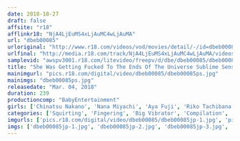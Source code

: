 ```yaml
---
date: 2018-10-27
draft: false
affsite: "r18"
afflinkr18: "NjA4LjEuMS4xLjAuMC4wLjAuMA"
url: "dbeb00085"
urloriginal: "http://www.r18.com/videos/vod/movies/detail/-/id=dbeb00085"
urlfinal: "http://media.r18.com/track/NjA4LjEuMS4xLjAuMC4wLjAuMA/videos/vod/movies/detail/-/id=dbeb00085"
samplevid: "awspv3001.r18.com/litevideo/freepv/d/dbe/dbeb00085/dbeb00085_dmb_w.mp4"
title: "She Was Getting Fucked To The Ends Of The Universe Sublime Sensual Pussy Visuals Miraculous G-Spot Ultra Ecstasy The Baby Entertainment GOLD Greatest Hits Collection"
mainimgurl: "pics.r18.com/digital/video/dbeb00085/dbeb00085ps.jpg"
mainimgs: "dbeb00085ps.jpg"
releasedate: "Mar. 04, 2018"
duration: 239
productioncomp: "BabyEntertainment"
girls: ['Chinatsu Nakano', 'Nana Miyachi', 'Aya Fuji', 'Riko Tachibana', 'Misaki Aimoto', 'Eri Arai (Eri Akira, Yuka Osawa)', 'Ryo Kiyohara', 'Moka Momomiya (Moka)', 'Anna Oguri', 'Arisa Aoyama']
categories: ['Squirting', 'Fingering', 'Big Vibrator', 'Compilation', 'G-Spot']
imgurls: ['pics.r18.com/digital/video/dbeb00085/dbeb00085jp-1.jpg', 'pics.r18.com/digital/video/dbeb00085/dbeb00085jp-2.jpg', 'pics.r18.com/digital/video/dbeb00085/dbeb00085jp-3.jpg', 'pics.r18.com/digital/video/dbeb00085/dbeb00085jp-4.jpg', 'pics.r18.com/digital/video/dbeb00085/dbeb00085jp-5.jpg', 'pics.r18.com/digital/video/dbeb00085/dbeb00085jp-6.jpg', 'pics.r18.com/digital/video/dbeb00085/dbeb00085jp-7.jpg', 'pics.r18.com/digital/video/dbeb00085/dbeb00085jp-8.jpg', 'pics.r18.com/digital/video/dbeb00085/dbeb00085jp-9.jpg', 'pics.r18.com/digital/video/dbeb00085/dbeb00085jp-10.jpg', 'pics.r18.com/digital/video/dbeb00085/dbeb00085jp-11.jpg', 'pics.r18.com/digital/video/dbeb00085/dbeb00085jp-12.jpg', 'pics.r18.com/digital/video/dbeb00085/dbeb00085jp-13.jpg', 'pics.r18.com/digital/video/dbeb00085/dbeb00085jp-14.jpg', 'pics.r18.com/digital/video/dbeb00085/dbeb00085jp-15.jpg', 'pics.r18.com/digital/video/dbeb00085/dbeb00085jp-16.jpg', 'pics.r18.com/digital/video/dbeb00085/dbeb00085jp-17.jpg', 'pics.r18.com/digital/video/dbeb00085/dbeb00085jp-18.jpg', 'pics.r18.com/digital/video/dbeb00085/dbeb00085jp-19.jpg', 'pics.r18.com/digital/video/dbeb00085/dbeb00085jp-20.jpg']
imgs: ['dbeb00085jp-1.jpg', 'dbeb00085jp-2.jpg', 'dbeb00085jp-3.jpg', 'dbeb00085jp-4.jpg', 'dbeb00085jp-5.jpg', 'dbeb00085jp-6.jpg', 'dbeb00085jp-7.jpg', 'dbeb00085jp-8.jpg', 'dbeb00085jp-9.jpg', 'dbeb00085jp-10.jpg', 'dbeb00085jp-11.jpg', 'dbeb00085jp-12.jpg', 'dbeb00085jp-13.jpg', 'dbeb00085jp-14.jpg', 'dbeb00085jp-15.jpg', 'dbeb00085jp-16.jpg', 'dbeb00085jp-17.jpg', 'dbeb00085jp-18.jpg', 'dbeb00085jp-19.jpg', 'dbeb00085jp-20.jpg']
---
```


